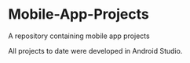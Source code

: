 # Mobile-App-Projects
A repository containing mobile app projects

All projects to date were developed in Android Studio.
